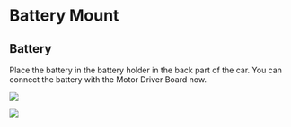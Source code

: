# Battery Mount

## Battery

Place the battery in the battery holder in the back part of the car. You can connect the battery with the Motor Driver Board now.

![](../../../../.gitbook/assets/IMG\_1942.jpeg)

![](../../../../.gitbook/assets/IMG\_1943.jpeg)
